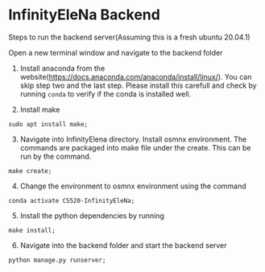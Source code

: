 # InfinityEleNa Backend

Steps to run the backend server(Assuming this is a fresh ubuntu 20.04.1)

Open a new terminal window and navigate to the backend folder


1. Install anaconda from the website(https://docs.anaconda.com/anaconda/install/linux/). You can skip step two and the last step. Please install this carefull and check by running ```conda``` to verify if the conda is installed well.

2. Install make
```
sudo apt install make;
```

3. Navigate into InfinityElena directory. Install osmnx environment. The commands are packaged into make file under the create. This can be run by the command.
```
make create;
```

4. Change the environment to osmnx environment using the command
```
conda activate CS520-InfinityEleNa;
```

5. Install the python dependencies by running
```
make install;
```

6. Navigate into the backend folder and start the backend server
```
python manage.py runserver;
```